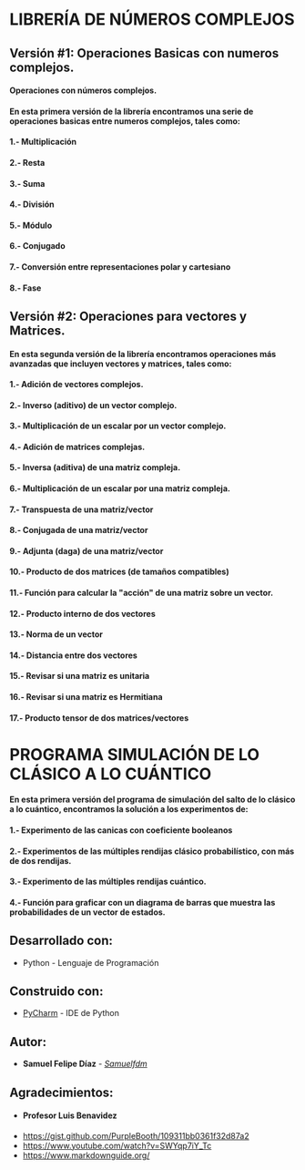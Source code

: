 # LIBRERÍA DE NÚMEROS COMPLEJOS

## Versión #1: Operaciones Basicas con numeros complejos.

#### Operaciones con números complejos.
#### En esta primera versión de la librería encontramos una serie de operaciones basicas entre numeros complejos, tales como:
#### 1.- Multiplicación
#### 2.- Resta
#### 3.- Suma
#### 4.- División
#### 5.- Módulo
#### 6.- Conjugado 
#### 7.- Conversión entre representaciones polar y cartesiano
#### 8.- Fase

## Versión #2: Operaciones para vectores y Matrices.

#### En esta segunda versión de la librería encontramos operaciones más avanzadas que incluyen vectores y matrices, tales como:

#### 1.- Adición de vectores complejos.
#### 2.- Inverso (aditivo) de un vector complejo.
#### 3.- Multiplicación de un escalar por un vector complejo.
#### 4.- Adición de matrices complejas.
#### 5.- Inversa (aditiva) de una matriz compleja.
#### 6.- Multiplicación de un escalar por una matriz compleja.
#### 7.- Transpuesta de una matriz/vector
#### 8.- Conjugada de una matriz/vector
#### 9.- Adjunta (daga) de una matriz/vector
#### 10.- Producto de dos matrices (de tamaños compatibles)
#### 11.- Función para calcular la "acción" de una matriz sobre un vector.
#### 12.- Producto interno de dos vectores
#### 13.- Norma de un vector
#### 14.- Distancia entre dos vectores
#### 15.- Revisar si una matriz es unitaria
#### 16.- Revisar si una matriz es Hermitiana
#### 17.- Producto tensor de dos matrices/vectores

# PROGRAMA SIMULACIÓN DE LO CLÁSICO A LO CUÁNTICO

#### En esta primera versión del programa de simulación del salto de lo clásico a lo cuántico, encontramos la solución a los experimentos de:

#### 1.- Experimento de las canicas con coeficiente booleanos
#### 2.- Experimentos de las múltiples rendijas clásico probabilístico, con más de dos rendijas.
#### 3.- Experimento de las múltiples rendijas cuántico.
#### 4.- Función para graficar con un diagrama de barras que muestra las probabilidades de un vector de estados.

## Desarrollado con:
- Python - Lenguaje de Programación
## Construido con:
- [PyCharm](https://www.jetbrains.com/pycharm/) - IDE de Python
## Autor:
- **Samuel Felipe Díaz** - [*Samuelfdm*](https://github.com/Samuelfdm)
## Agradecimientos:
- #### Profesor Luis Benavidez
- <https://gist.github.com/PurpleBooth/109311bb0361f32d87a2>
- <https://www.youtube.com/watch?v=SWYqp7iY_Tc>
- <https://www.markdownguide.org/>
